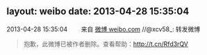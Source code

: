 layout: weibo
date: 2013-04-28 15:35:04
---
<meta name="referrer" content="no-referrer" />

2013-04-28 15:35:04  &nbsp;&nbsp;&nbsp;&nbsp;&nbsp;&nbsp; 来自 <a href="http://weibo.com/" rel="nofollow">微博 weibo.com</a>
//@xcv58_: 转发微博
>  抱歉，此微博已被作者删除。查看帮助：http://t.cn/Rfd3rQV
